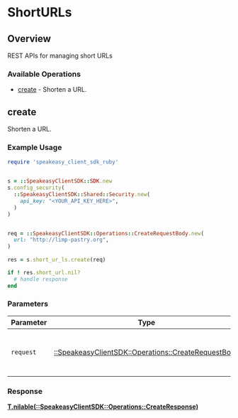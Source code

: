 # ShortURLs

## Overview

REST APIs for managing short URLs

### Available Operations

* [create](#create) - Shorten a URL.

## create

Shorten a URL.

### Example Usage

```ruby
require 'speakeasy_client_sdk_ruby'


s = ::SpeakeasyClientSDK::SDK.new
s.config_security(
  ::SpeakeasyClientSDK::Shared::Security.new(
    api_key: "<YOUR_API_KEY_HERE>",
  )
)


req = ::SpeakeasyClientSDK::Operations::CreateRequestBody.new(
  url: "http://limp-pastry.org",
)
    
res = s.short_ur_ls.create(req)

if ! res.short_url.nil?
  # handle response
end

```

### Parameters

| Parameter                                                                                           | Type                                                                                                | Required                                                                                            | Description                                                                                         |
| --------------------------------------------------------------------------------------------------- | --------------------------------------------------------------------------------------------------- | --------------------------------------------------------------------------------------------------- | --------------------------------------------------------------------------------------------------- |
| `request`                                                                                           | [::SpeakeasyClientSDK::Operations::CreateRequestBody](../../models/operations/createrequestbody.md) | :heavy_check_mark:                                                                                  | The request object to use for the request.                                                          |

### Response

**[T.nilable(::SpeakeasyClientSDK::Operations::CreateResponse)](../../models/operations/createresponse.md)**


